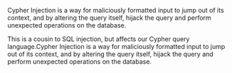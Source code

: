 Cypher Injection is a way for maliciously formatted input to jump out of its context, and by altering the query itself, hijack the query and perform unexpected operations on the database.

This is a cousin to SQL injection, but affects our Cypher query language.Cypher Injection is a way for maliciously formatted input to jump out of its context, and by altering the query itself, hijack the query and perform unexpected operations on the database.